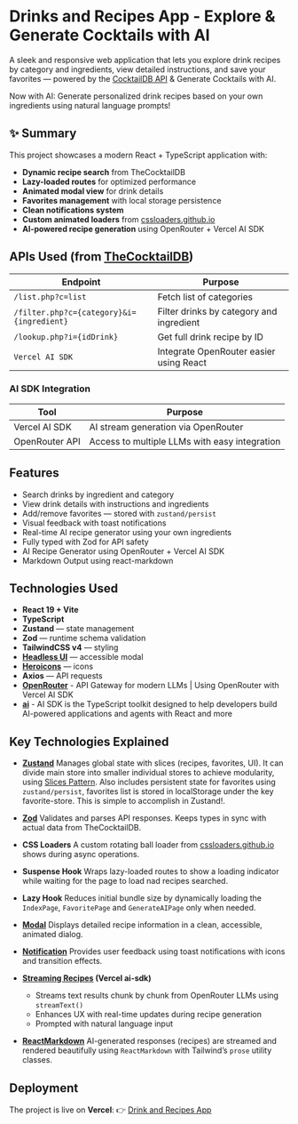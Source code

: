 # Drinks and Recipes App - Explore & Generate Cocktails with AI

A sleek and responsive web application that lets you explore drink recipes by category and ingredients, view detailed instructions, and save your favorites — powered by the [CocktailDB API](https://www.thecocktaildb.com/api.php) & Generate Cocktails with AI.

Now with AI: Generate personalized drink recipes based on your own ingredients using natural language prompts!

## ✨ Summary

This project showcases a modern React + TypeScript application with:

- **Dynamic recipe search** from TheCocktailDB
- **Lazy-loaded routes** for optimized performance
- **Animated modal view** for drink details
- **Favorites management** with local storage persistence
- **Clean notifications system**
- **Custom animated loaders** from [cssloaders.github.io](https://cssloaders.github.io)
- **AI-powered recipe generation** using OpenRouter + Vercel AI SDK

## APIs Used (from [TheCocktailDB](https://www.thecocktaildb.com/api.php))

| Endpoint                                  | Purpose                                  |
| ----------------------------------------- | ---------------------------------------- |
| `/list.php?c=list`                        | Fetch list of categories                 |
| `/filter.php?c={category}&i={ingredient}` | Filter drinks by category and ingredient |
| `/lookup.php?i={idDrink}`                 | Get full drink recipe by ID              |
| `Vercel AI SDK`                           | Integrate OpenRouter easier using React  |

### AI SDK Integration

| Tool           | Purpose                                       |
| -------------- | --------------------------------------------- |
| Vercel AI SDK  | AI stream generation via OpenRouter           |
| OpenRouter API | Access to multiple LLMs with easy integration |

## Features

- Search drinks by ingredient and category
- View drink details with instructions and ingredients
- Add/remove favorites — stored with `zustand/persist`
- Visual feedback with toast notifications
- Real-time AI recipe generator using your own ingredients
- Fully typed with Zod for API safety
- AI Recipe Generator using OpenRouter + Vercel AI SDK
- Markdown Output using react-markdown

## Technologies Used

- **React 19 + Vite**
- **TypeScript**
- **Zustand** — state management
- **Zod** — runtime schema validation
- **TailwindCSS v4** — styling
- **[Headless UI](https://headlessui.com/react/transition#transitioning-on-initial-mount)** — accessible modal
- **[Heroicons](https://heroicons.com/)** — icons
- **Axios** — API requests
- **[OpenRouter](https://openrouter.ai/docs/community/vercel-ai-sdk)** - API Gateway for modern LLMs | Using OpenRouter with Vercel AI SDK
- **[ai](https://ai-sdk.dev/docs/ai-sdk-core/settings)** - AI SDK is the TypeScript toolkit designed to help developers build AI-powered applications and agents with React and more

## Key Technologies Explained

- **[Zustand](https://zustand.docs.pmnd.rs/getting-started/introduction)**
  Manages global state with slices (recipes, favorites, UI). It can divide main store into smaller individual stores to achieve modularity, using [Slices Pattern](https://zustand.docs.pmnd.rs/guides/slices-pattern). Also includes persistent state for favorites using `zustand/persist`, favorites list is stored in localStorage under the key favorite-store. This is simple to accomplish in Zustand!.

- **[Zod](https://zod.dev/)**
  Validates and parses API responses. Keeps types in sync with actual data from TheCocktailDB.

- **CSS Loaders**
  A custom rotating ball loader from [cssloaders.github.io](https://cssloaders.github.io/) shows during async operations.

- **Suspense Hook**
  Wraps lazy-loaded routes to show a loading indicator while waiting for the page to load nad recipes searched.

- **Lazy Hook**
  Reduces initial bundle size by dynamically loading the `IndexPage`, `FavoritePage` and `GenerateAIPage` only when needed.

- **[Modal](https://headlessui.com/react/transition#examples)**
  Displays detailed recipe information in a clean, accessible, animated dialog.

- **[Notification](https://headlessui.com/react/transition#examples)**
  Provides user feedback using toast notifications with icons and transition effects.

- **[Streaming Recipes](https://ai-sdk.dev/docs/ai-sdk-core/settings) (Vercel ai-sdk)**

  - Streams text results chunk by chunk from OpenRouter LLMs using `streamText()`
  - Enhances UX with real-time updates during recipe generation
  - Prompted with natural language input

- **[ReactMarkdown](https://www.npmjs.com/package/react-markdown)**
  AI-generated responses (recipes) are streamed and rendered beautifully using `ReactMarkdown` with Tailwind’s `prose` utility classes.

## Deployment

The project is live on **Vercel**:
👉 [Drink and Recipes App](https://drink-recipes-five.vercel.app/)
